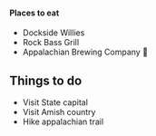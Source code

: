 #### Places to eat
- Dockside Willies
- Rock Bass Grill
- Appalachian Brewing Company :beer:

## Things to do
- Visit State capital
- Visit Amish country
- Hike appalachian trail
